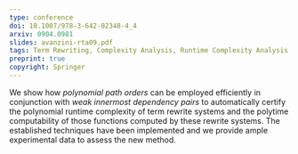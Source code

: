 ```yaml
---
type: conference
doi: 10.1007/978-3-642-02348-4_4
arxiv: 0904.0981
slides: avanzini-rta09.pdf
tags: Term Rewriting, Complexity Analysis, Runtime Complexity Analysis, Path Orders, Predicative Recursion, Automation
preprint: true
copyright: Springer
---
```


We show how *polynomial path orders* can be employed efficiently in 
conjunction with *weak innermost dependency pairs* to automatically certify the
polynomial runtime complexity of term rewrite systems and
the polytime computability of those functions computed by these
rewrite systems.
The established techniques have been implemented and we provide ample
experimental data to assess the new method.
